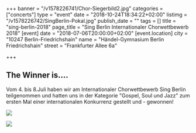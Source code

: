 +++
banner = "/v1578226741/Chor-Siegerbild2.jpg"
categories = ["concerts"]
type = "event"
date = "2018-10-24T18:34:22+02:00"
listimg = "/v1578226742/SingBerlin-Pokal.jpg"
publish_date = ""
tags = []
title = "sing-berlin-2018"
page_title = "Sing Berlin Internationaler Chorwettbewerb 2018"
[event]
date = "2018-07-06T20:00:00+02:00"
[event.location]
city = "10247 Berlin-Friedrichshain"
name = "Händel-Gymnasium Berlin Friedrichshain"
street = "Frankfurter Allee 6a"

+++
## The Winner is....

Vom 4. bis 8.Juli haben wir am Internationaler Chorwettbewerb Sing Berlin teilgenommen und hatten uns in der Kategorie "Gospel, Soul und Jazz" zum ersten Mal einer internationalen Konkurrenz gestellt und - gewonnen!

![](https://res.cloudinary.com/ways-choir/image/upload/v1578226742/Chorauftritt-13.jpg)

![](https://res.cloudinary.com/ways-choir/image/upload/v1578226742/SingBerlin-Urkunde.jpg)
